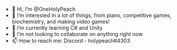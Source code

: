 - 👋 Hi, I’m @OneHolyPeach
- 👀 I’m interested in a lot of things, from piano, competitive games, biochemistry, and making video games!
- 🌱 I’m currently learning C# and Unity
- 💞️ I’m not looking to collaborate on anything right now
- 📫 How to reach me: Discord - holypeach#4303

<!---
OneHolyPeach/OneHolyPeach is a ✨ special ✨ repository because its `README.md` (this file) appears on your GitHub profile.
You can click the Preview link to take a look at your changes.
--->
